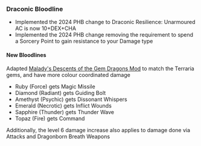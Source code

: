### Draconic Bloodline

- Implemented the 2024 PHB change to Draconic Resilience: Unarmoured AC is now 10+DEX+CHA
- Implemented the 2024 PHB change removing the requirement to spend a Sorcery Point to gain resistance to your Damage type

#### New Bloodlines

Adapted [Malady's Descents of the Gem Dragons Mod](https://www.nexusmods.com/baldursgate3/mods/4701) to match the Terraria gems, and have more colour coordinated damage

- Ruby (Force) gets Magic Missile
- Diamond (Radiant) gets Guiding Bolt
- Amethyst (Psychic) gets Dissonant Whispers
- Emerald (Necrotic) gets Inflict Wounds
- Sapphire (Thunder) gets Thunder Wave
- Topaz (Fire) gets Command

Additionally, the level 6 damage increase also applies to damage done via Attacks and Dragonborn Breath Weapons
